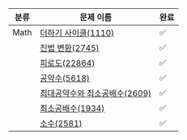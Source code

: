 | 분류 | 문제 이름          | 완료 |
| ------------------- | ---- |  ---- |
| Math | [더하기 사이클(1110)](https://www.acmicpc.net/problem/1110) | ✅
|      | [진법 변환(2745)](https://www.acmicpc.net/problem/2745) | ✅
|      | [피로도(22864)](https://www.acmicpc.net/problem/22864)| ✅
|      | [공약수(5618)](https://www.acmicpc.net/problem/5618)| ✅
|      | [최대공약수와 최소공배수(2609)](https://www.acmicpc.net/problem/2609)| ✅
|      | [최소공배수(1934)](https://www.acmicpc.net/problem/1934)| ✅
|      | [소수(2581)](https://www.acmicpc.net/problem/2581)| ✅
